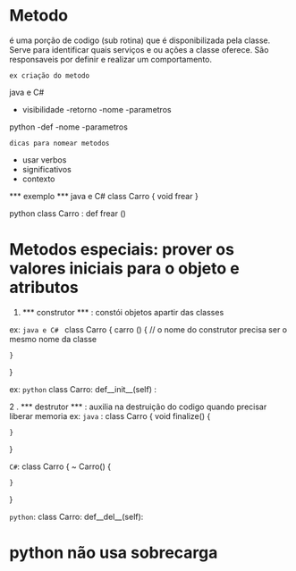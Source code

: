 # Metodo 
é uma porção de codigo (sub rotina) que é disponibilizada pela classe. Serve para identificar quais serviços e ou ações a classe oferece. São responsaveis por definir e realizar um comportamento. 

`ex criação do metodo`

java e C# 
- visibilidade 
-retorno
-nome
-parametros 

python
-def 
-nome
-parametros 

`dicas para nomear metodos`
- usar verbos
- significativos
- contexto 

*** exemplo *** 
java e C# class Carro {
 void frear 
}

python class Carro :
    def frear ()

#   Metodos especiais: prover os valores iniciais para o objeto e atributos
1. *** construtor *** : constói objetos apartir das classes 

ex: `java e C# `
  class Carro {
    carro () { // o nome do construtor precisa ser o mesmo nome da classe 

    }
}

ex: `python` 
class Carro: 
def__init__(self) :

2 . *** destrutor *** : auxilia na destruição do codigo quando precisar liberar memoria 
ex: 
`java` : class Carro {
    void finalize() {

    }
}

`C#`: class Carro {
    ~ Carro() {

    }
}

`python`: class Carro:
              def__del__(self):

# python não usa sobrecarga